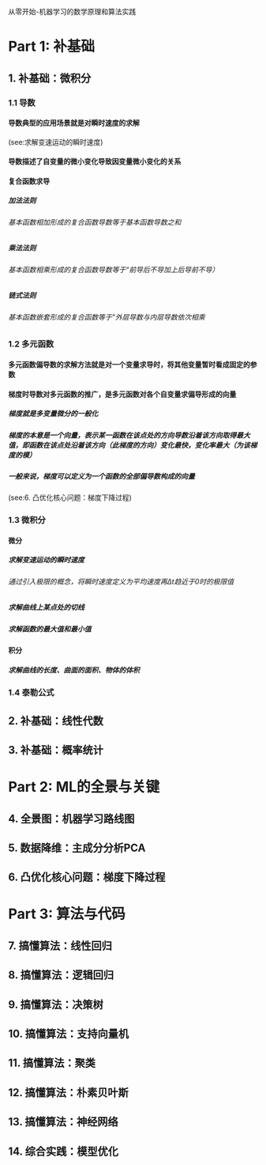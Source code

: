  从零开始-机器学习的数学原理和算法实践

# Part 1: 补基础

## 1. 补基础：微积分

### 1.1 导数

#### 导数典型的应用场景就是对瞬时速度的求解
 (see:求解变速运动的瞬时速度)
#### 导数描述了自变量的微小变化导致因变量微小变化的关系

#### 复合函数求导

##### 加法法则

###### 基本函数相加形成的复合函数导数等于基本函数导数之和

##### 乘法法则

###### 基本函数相乘形成的复合函数导数等于“前导后不导加上后导前不导）

##### 链式法则

###### 基本函数嵌套形成的复合函数等于”外层导数与内层导数依次相乘

### 1.2 多元函数

#### 多元函数偏导数的求解方法就是对一个变量求导时，将其他变量暂时看成固定的参数

#### 梯度时导数对多元函数的推广，是多元函数对各个自变量求偏导形成的向量

##### 梯度就是多变量微分的一般化

##### 梯度的本意是一个向量，表示某一函数在该点处的方向导数沿着该方向取得最大值，即函数在该点处沿着该方向（此梯度的方向）变化最快，变化率最大（为该梯度的模）

##### 一般来说，梯度可以定义为一个函数的全部偏导数构成的向量
 (see:6. 凸优化核心问题：梯度下降过程)
### 1.3 微积分

#### 微分

##### 求解变速运动的瞬时速度

###### 通过引入极限的概念，将瞬时速度定义为平均速度再Δt趋近于0时的极限值

##### 求解曲线上某点处的切线

##### 求解函数的最大值和最小值

#### 积分

##### 求解曲线的长度、曲面的面积、物体的体积

### 1.4 泰勒公式

## 2. 补基础：线性代数

## 3. 补基础：概率统计

# Part 2: ML的全景与关键

## 4. 全景图：机器学习路线图

## 5. 数据降维：主成分分析PCA

## 6. 凸优化核心问题：梯度下降过程

# Part 3: 算法与代码

## 7. 搞懂算法：线性回归

## 8. 搞懂算法：逻辑回归

## 9. 搞懂算法：决策树

## 10. 搞懂算法：支持向量机

## 11. 搞懂算法：聚类

## 12. 搞懂算法：朴素贝叶斯

## 13. 搞懂算法：神经网络

## 14. 综合实践：模型优化
